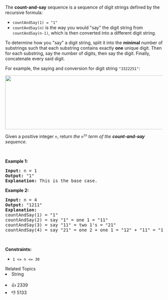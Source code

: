 <p>The <strong>count-and-say</strong> sequence is a sequence of digit strings defined by the recursive formula:</p>

<ul> 
 <li><code>countAndSay(1) = "1"</code></li> 
 <li><code>countAndSay(n)</code> is the way you would "say" the digit string from <code>countAndSay(n-1)</code>, which is then converted into a different digit string.</li> 
</ul>

<p>To determine how you "say" a digit string, split it into the <strong>minimal</strong> number of substrings such that each substring contains exactly <strong>one</strong> unique digit. Then for each substring, say the number of digits, then say the digit. Finally, concatenate every said digit.</p>

<p>For example, the saying and conversion for digit string <code>"3322251"</code>:</p> 
<img alt="" src="https://assets.leetcode.com/uploads/2020/10/23/countandsay.jpg" style="width: 581px; height: 172px;" /> 
<p>Given a positive integer <code>n</code>, return <em>the </em><code>n<sup>th</sup></code><em> term of the <strong>count-and-say</strong> sequence</em>.</p>

<p>&nbsp;</p> 
<p><strong class="example">Example 1:</strong></p>

<pre>
<strong>Input:</strong> n = 1
<strong>Output:</strong> "1"
<strong>Explanation:</strong> This is the base case.
</pre>

<p><strong class="example">Example 2:</strong></p>

<pre>
<strong>Input:</strong> n = 4
<strong>Output:</strong> "1211"
<strong>Explanation:</strong>
countAndSay(1) = "1"
countAndSay(2) = say "1" = one 1 = "11"
countAndSay(3) = say "11" = two 1's = "21"
countAndSay(4) = say "21" = one 2 + one 1 = "12" + "11" = "1211"
</pre>

<p>&nbsp;</p> 
<p><strong>Constraints:</strong></p>

<ul> 
 <li><code>1 &lt;= n &lt;= 30</code></li> 
</ul>

<div><div>Related Topics</div><div><li>String</li></div></div><br><div><li>👍 2339</li><li>👎 5133</li></div>